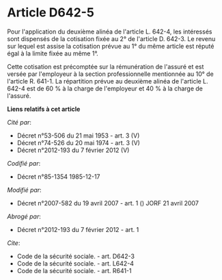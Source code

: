 # Article D642-5

Pour l'application du deuxième alinéa de l'article L. 642-4, les intéressés sont dispensés de la cotisation fixée au 2° de
l'article D. 642-3. Le revenu sur lequel est assise la cotisation prévue au 1° du même article est réputé égal à la limite
fixée au même 1°.

Cette cotisation est précomptée sur la rémunération de l'assuré et est versée par l'employeur à la section professionnelle
mentionnée au 10° de l'article R. 641-1. La répartition prévue au deuxième alinéa de l'article L. 642-4 est de 60 % à la
charge de l'employeur et 40 % à la charge de l'assuré.

**Liens relatifs à cet article**

_Cité par_:

  - Décret n°53-506 du 21 mai 1953 - art. 3 (V)
  - Décret n°74-526 du 20 mai 1974 - art. 3 (V)
  - Décret n°2012-193 du 7 février 2012 (V)

_Codifié par_:

  - Décret n°85-1354 1985-12-17

_Modifié par_:

  - Décret n°2007-582 du 19 avril 2007 - art. 1 () JORF 21 avril 2007

_Abrogé par_:

  - Décret n°2012-193 du 7 février 2012 - art. 1

_Cite_:

  - Code de la sécurité sociale. - art. D642-3
  - Code de la sécurité sociale. - art. L642-4
  - Code de la sécurité sociale. - art. R641-1

